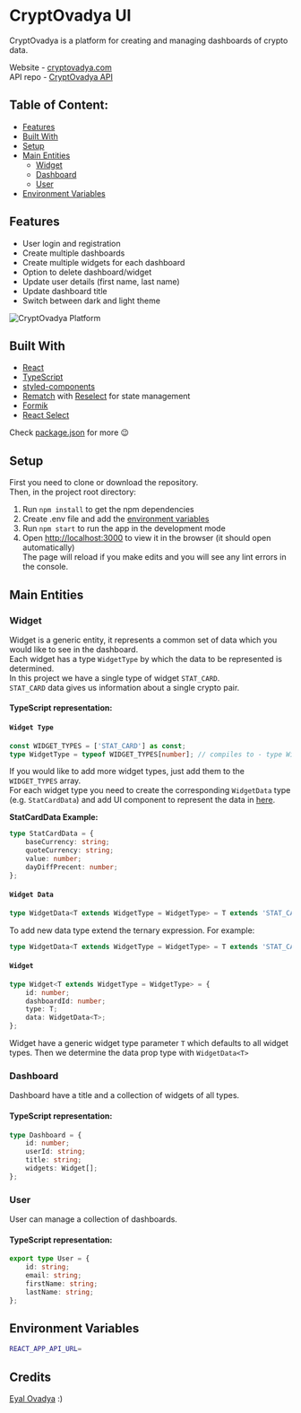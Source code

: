 # CryptOvadya UI
CryptOvadya is a platform for creating and managing dashboards of crypto data.

Website - [cryptovadya.com](https://www.cryptovadya.com) \
API repo - [CryptOvadya API](https://github.com/eyalovadya/cryptovadya-api)

## Table of Content:

- [Features](#features)
- [Built With](#built-with)
- [Setup](#setup)
- [Main Entities](#main-entities)
  - [Widget](#widget)
  - [Dashboard](#dashboard)
  - [User](#user)
- [Environment Variables](#environment-variables)

## Features
- User login and registration
- Create multiple dashboards 
- Create multiple widgets for each dashboard 
- Option to delete dashboard/widget
- Update user details (first name, last name)
- Update dashboard title
- Switch between dark and light theme

![CryptOvadya Platform](https://media.giphy.com/media/cscsyMQtPXFz5BSgTQ/giphy.gif)

## Built With

- [React](https://reactjs.org/)
- [TypeScript](https://www.typescriptlang.org/)
- [styled-components](https://styled-components.com/)
- [Rematch](https://github.com/rematch/rematch) with [Reselect](https://www.npmjs.com/package/reselect) for state management
- [Formik](https://formik.org/)
- [React Select](https://react-select.com/home)

Check [package.json](https://github.com/eyalovadya/cryptovadya-ui/blob/master/package.json) for more :wink:

## Setup

First you need to clone or download the repository.\
Then, in the project root directory:
1. Run `npm install` to get the npm dependencies
2. Create .env file and add the [environment variables](#environment-variables)
3. Run `npm start` to run the app in the development mode
4. Open [http://localhost:3000](http://localhost:3000) to view it in the browser (it should open automatically) \
   The page will reload if you make edits and you will see any lint errors in the console.

## Main Entities

### Widget
Widget is a generic entity, it represents a common set of data which you would like to see in the dashboard. \
Each widget has a type `WidgetType` by which the data to be represented is determined. \
In this project we have a single type of widget `STAT_CARD`. \
`STAT_CARD` data gives us information about a single crypto pair.

#### TypeScript representation: 

#### `Widget Type`
```typescript
const WIDGET_TYPES = ['STAT_CARD'] as const;
type WidgetType = typeof WIDGET_TYPES[number]; // compiles to - type WidgetType = 'STAT_CARD'
```
If you would like to add more widget types, just add them to the `WIDGET_TYPES` array. \
For each widget type you need to create the corresponding `WidgetData` type (e.g. `StatCardData`) and add UI component to represent the data in [here](https://github.com/eyalovadya/cryptovadya-ui/blob/master/src/components/pages/singleDashboard/components/dashboardWidget/DashboardWidget.tsx).

**StatCardData Example:**
```typescript
type StatCardData = {
    baseCurrency: string;
    quoteCurrency: string;
    value: number;
    dayDiffPrecent: number;
};
```

#### `Widget Data`
```typescript
type WidgetData<T extends WidgetType = WidgetType> = T extends 'STAT_CARD' ? StatCardData : any;
```
To add new data type extend the ternary expression. 
For example: 
```typescript
type WidgetData<T extends WidgetType = WidgetType> = T extends 'STAT_CARD' ? StatCardData : 'NEW_TYPE' ? NewTypeData : any;
```

#### `Widget`
```typescript
type Widget<T extends WidgetType = WidgetType> = {
    id: number;
    dashboardId: number;
    type: T;
    data: WidgetData<T>;
};
```
Widget have a generic widget type parameter `T` which defaults to all widget types. Then we determine the data prop type with `WidgetData<T>`

### Dashboard
Dashboard have a title and a collection of widgets of all types.

#### TypeScript representation: 
```typescript
type Dashboard = {
    id: number;
    userId: string;
    title: string;
    widgets: Widget[];
};
```

### User
User can manage a collection of dashboards.


#### TypeScript representation: 
```typescript
export type User = {
    id: string;
    email: string;
    firstName: string;
    lastName: string;
};
```

## Environment Variables
```sh
REACT_APP_API_URL=
```

## Credits
[Eyal Ovadya](https://github.com/eyalovadya) :)
